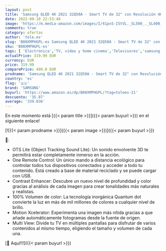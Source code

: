 ```yaml
---
layout: post
title: 'Samsung QLED 4K 2021 32Q50A - Smart TV de 32" con Resolución 4K UHD  HDR10+  Contrast Enhancer  OTS Lite  Multi View  Motion Xcelerator y Alexa Integrada  Color Negro'
date: 2022-09-10 22:53:48
image: 'https://m.media-amazon.com/images/I/41pxS-IStVL._SL500_._SL400_.jpg'
comments: true
category: ofertas
author: 'tole.es'
slug: 'B08XMPHGPL-es Samsung QLED 4K 2021 32Q50A - Smart TV de 32" con...'
sku: 'B08XMPHGPL-es'
tags: [ 'Electrónica','TV, vídeo y home cinema','Televisores','samsung','smart','tv','🇪🇸', ]
actualPrice: 319.99 EUR
currency: EUR
price: 319.99
comparePrice: 499.0 EUR
prodname: 'Samsung QLED 4K 2021 32Q50A - Smart TV de 32" con Resolución 4K UHD  HDR10+  Contrast Enhancer  OTS Lite  Multi View  Motion Xcelerator y Alexa Integrada  Color Negro'
country: 'es'
flag: '🇪🇸'
brand: 'SAMSUNG'
buyurl: 'https://www.amazon.es/dp/B08XMPHGPL/?tag=tolees-21'
descuento: '35.87'
average: '339.036'
---
```


En este momento está [{{< param title >}}]({{< param buyurl >}}) en el siguiente enlace!

[![{{< param prodname >}}]({{< param image >}})]({{< param buyurl >}})

🔎:

- OTS Lite (Object Tracking Sound Lite): Un sonido envolvente 3D te permitirá estar completamente inmerso en la acción.
- One Remote Control: Un único mando a distancia ecológico para controlar todos tus dispositivos conectados y acceder a todo tu contenido. Está creado a base de material reciclado y se puede cargar con USB.
- Contrast Enhancer: Descubre un nuevo nivel de profundidad y color gracias al análisis de cada imagen para crear tonalidades más naturales y realistas.
- 100% Volumen de color: La tecnología inorgánica Quantum dot convierte la luz en más de mil millones de colores a cualquier nivel de brillo.
- Motion Xcelerator: Experimenta una imagen más nítida gracias a que añade automáticamente fotogramas desde la fuente de origen.
- Multi View: Divide tu TV en múltiples pantallas para disfrutar de varios contenidos al mismo tiempo, eligiendo el tamaño y volumen de cada una.

[🛒 Aquí!!!]({{< param buyurl >}})
